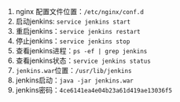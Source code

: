 1. nginx 配置文件位置：`/etc/nginx/conf.d`
2. 启动jenkins: `service jenkins start`
3. 重启jenkins：`service jenkins restart`
4. 停止jenkins：`service jenkins stop`
5. 查看jenkins进程：`ps -ef | grep jenkins`
6. 查看jenkins状态：`service jenkins status`
7. `jenkins.war`位置：`/usr/lib/jenkins`
8. jenkins启动：`java -jar jenkins.war`
9. jenkins密码：`4ce6141ea4e04b23a61d419ae13036f5`